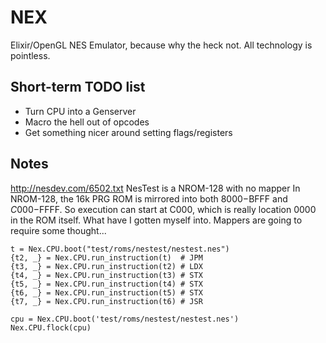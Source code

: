 # NEX

Elixir/OpenGL NES Emulator, because why the heck not.
All technology is pointless.


## Short-term TODO list

* Turn CPU into a Genserver
* Macro the hell out of opcodes
* Get something nicer around setting flags/registers


## Notes


http://nesdev.com/6502.txt
NesTest is a NROM-128 with no mapper
In NROM-128, the 16k PRG ROM is mirrored into both $8000-$BFFF and $C000-$FFFF.
So execution can start at C000, which is really location 0000 in the ROM itself. 
What have I gotten myself into. Mappers are going to require some thought...



```
t = Nex.CPU.boot("test/roms/nestest/nestest.nes")
{t2, _} = Nex.CPU.run_instruction(t)  # JPM
{t3, _} = Nex.CPU.run_instruction(t2) # LDX
{t4, _} = Nex.CPU.run_instruction(t3) # STX
{t5, _} = Nex.CPU.run_instruction(t4) # STX
{t6, _} = Nex.CPU.run_instruction(t5) # STX
{t7, _} = Nex.CPU.run_instruction(t6) # JSR

cpu = Nex.CPU.boot('test/roms/nestest/nestest.nes')
Nex.CPU.flock(cpu)

```

